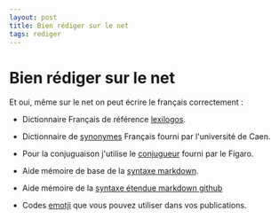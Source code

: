 ```yaml
---
layout: post
title: Bien rédiger sur le net
tags: rediger
---
```

# Bien rédiger sur le net

Et oui, même sur le net on peut écrire le français correctement :

* Dictionnaire Français de référence [lexilogos](http://www.lexilogos.com/francais_langue_dictionnaires.htm).

* Dictionnaire de [synonymes](http://www.crisco.unicaen.fr/des/) Français fourni par l'université de Caen.

* Pour la conjuguaison j'utilise le [conjugueur](http://leconjugueur.lefigaro.fr/) fourni par le Figaro.

* Aide mémoire de base de la [syntaxe markdown](http://assemble.io/docs/Cheatsheet-Markdown.html).

* Aide mémoire de la [syntaxe étendue markdown github](https://guides.github.com/features/mastering-markdown/)

* Codes [emotji](https://www.webpagefx.com/tools/emoji-cheat-sheet/) que vous pouvez utiliser dans vos publications. 
